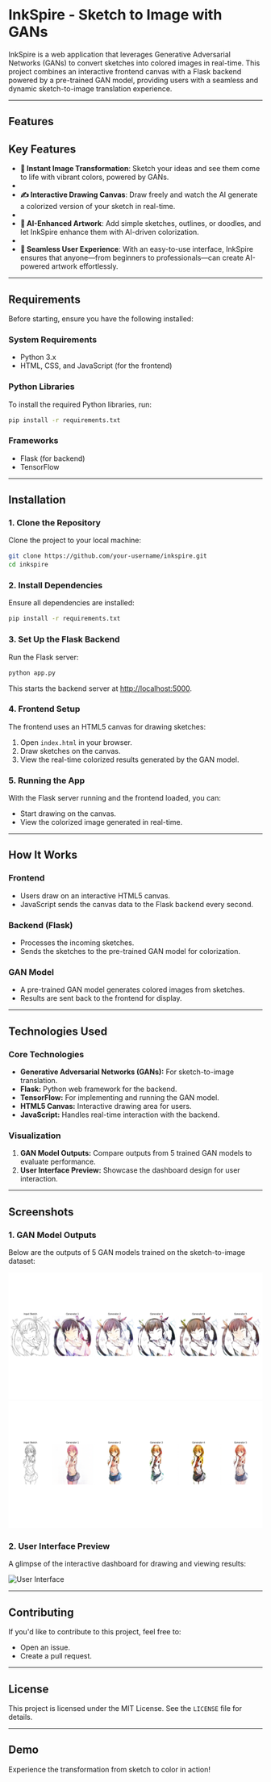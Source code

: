 # InkSpire - Sketch to Image with GANs

InkSpire is a web application that leverages Generative Adversarial Networks (GANs) to convert sketches into colored images in real-time. This project combines an interactive frontend canvas with a Flask backend powered by a pre-trained GAN model, providing users with a seamless and dynamic sketch-to-image translation experience.

---

## Features

## Key Features
- **🌟 Instant Image Transformation**: Sketch your ideas and see them come to life with vibrant colors, powered by GANs.
- 
- **✍️ Interactive Drawing Canvas**: Draw freely and watch the AI generate a colorized version of your sketch in real-time.
- 
- **🎨 AI-Enhanced Artwork**: Add simple sketches, outlines, or doodles, and let InkSpire enhance them with AI-driven colorization.
- 
- **🚀 Seamless User Experience**: With an easy-to-use interface, InkSpire ensures that anyone—from beginners to professionals—can create AI-powered artwork effortlessly.

---

## Requirements

Before starting, ensure you have the following installed:

### **System Requirements**
- Python 3.x
- HTML, CSS, and JavaScript (for the frontend)

### **Python Libraries**
To install the required Python libraries, run:

```bash
pip install -r requirements.txt
```

### **Frameworks**
- Flask (for backend)
- TensorFlow 

---

## Installation

### 1. Clone the Repository
Clone the project to your local machine:

```bash
git clone https://github.com/your-username/inkspire.git
cd inkspire
```

### 2. Install Dependencies
Ensure all dependencies are installed:

```bash
pip install -r requirements.txt
```

### 3. Set Up the Flask Backend
Run the Flask server:

```bash
python app.py
```
This starts the backend server at [http://localhost:5000](http://localhost:5000).

### 4. Frontend Setup
The frontend uses an HTML5 canvas for drawing sketches:

1. Open `index.html` in your browser.
2. Draw sketches on the canvas.
3. View the real-time colorized results generated by the GAN model.

### 5. Running the App
With the Flask server running and the frontend loaded, you can:
- Start drawing on the canvas.
- View the colorized image generated in real-time.

---

## How It Works

### **Frontend**
- Users draw on an interactive HTML5 canvas.
- JavaScript sends the canvas data to the Flask backend every second.

### **Backend (Flask)**
- Processes the incoming sketches.
- Sends the sketches to the pre-trained GAN model for colorization.

### **GAN Model**
- A pre-trained GAN model generates colored images from sketches.
- Results are sent back to the frontend for display.

---

## Technologies Used

### **Core Technologies**
- **Generative Adversarial Networks (GANs):** For sketch-to-image translation.
- **Flask:** Python web framework for the backend.
- **TensorFlow:** For implementing and running the GAN model.
- **HTML5 Canvas:** Interactive drawing area for users.
- **JavaScript:** Handles real-time interaction with the backend.

### **Visualization**
1. **GAN Model Outputs:** Compare outputs from 5 trained GAN models to evaluate performance.
2. **User Interface Preview:** Showcase the dashboard design for user interaction.

---

## Screenshots

### **1. GAN Model Outputs**
Below are the outputs of 5 GAN models trained on the sketch-to-image dataset:

![GAN Model Outputs](images/output_comparison_1.png)
![GAN Model Outputs](images/output_comparison_11.png)

### **2. User Interface Preview**
A glimpse of the interactive dashboard for drawing and viewing results:

![User Interface](dashboard.png)

---

## Contributing

If you'd like to contribute to this project, feel free to:
- Open an issue.
- Create a pull request.

---

## License

This project is licensed under the MIT License. See the `LICENSE` file for details.

---

## Demo



Experience the transformation from sketch to color in action!
